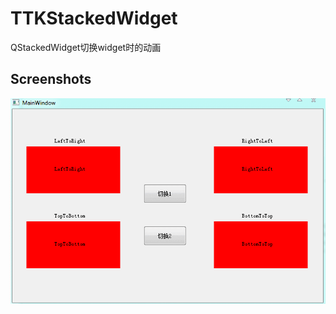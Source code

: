 # TTKStackedWidget
QStackedWidget切换widget时的动画

Screenshots
----

![Index](https://github.com/Greedysky/Resource/blob/master/Screen/QStackedWidget-Animation/1.gif?raw=true)

